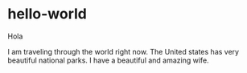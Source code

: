 # hello-world

Hola

I am traveling through the world right now. The United states has very beautiful national parks.
I have a beautiful and amazing wife.
